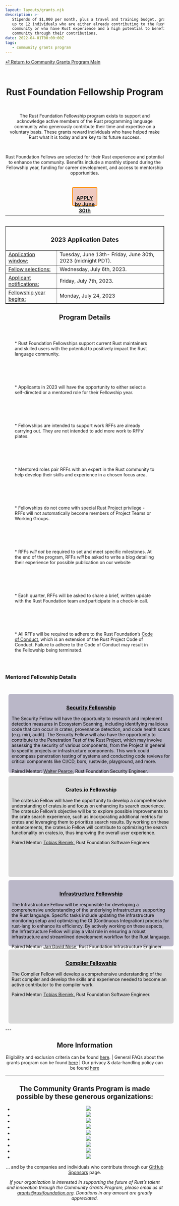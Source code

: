```yaml
---
layout: layouts/grants.njk
description: >-
   Stipends of $1,000 per month, plus a travel and training budget, granted to
   up to 12 individuals who are either already contributing to the Rust
   community or who have Rust experience and a high potential to benefit the
   community through their contributions.
date: 2022-04-01T00:00:00Z
tags:
   - community grants program
---
```

[⏎ Return to Community Grants Program Main](https://foundation.rust-lang.org/grants)

<br>
<center><h1>Rust Foundation Fellowship Program</h1>
<div>
<br>
<p>The Rust Foundation Fellowship program exists to support and acknowledge active members of the Rust programming language community who generously contribute their time and expertise on a voluntary basis. These grants reward individuals who have helped make Rust what it is today and are key to its future success.</p>
<br>
<p>Rust Foundation Fellows are selected for their Rust experience and potential to enhance the community. Benefits include a monthly stipend during the Fellowship year, funding for career development, and access to mentorship opportunities.</p></center>
<br>
<style>
.center {
  margin: auto;
  width: 15%;
  text-align: center;
  border:2px solid darkorange;
  color: #000;
  height: 55px;
  padding: 0px;
  border-radius: 4px;
  background-color: #EFC9BF;
  margin-top: 6px;
}
</style>

<div class="center"><center><h3><a href="https://app.smarterselect.com/programs/80939-Rust-Foundation applicationLink1desc: Apply for a Rust Foundation Fellowship">APPLY by June 30th</a></h3></center></div>
<br>
<hr>

<center><table>
<table border="”4″"><th colspan="2"><h3>2023 Application Dates</h3></th>
  <tr>
    <td><u>Application window:</u></td>
    <td>Tuesday, June 13th- Friday, June 30th, 2023 (midnight PDT).</td>
  </tr>
  <tr>
    <td><u>Fellow selections:</u</td>
    <td>Wednesday, July 6th, 2023.</td>
  </tr>
  <tr>
    <td><u>Applicant notifications:</u></td>
    <td>Friday, July 7th, 2023.</td>
  </tr>
  <tr>
    <td><u>Fellowship year begins:</u></td>
    <td>Monday, July 24, 2023</td>
  </tr>
</table></center>



<div><center><h2>Program Details</h2></center><style>
.detail1, .detail3, .detail5, .detail7, .detail9 {
  display: inline-block;
  padding: 10px 10px;
  margin: 20px;
  vertical-align: middle;
}
.detail2, .detail4, .detail6, .detail8 {
  display: inline-block;
  padding: 10px 10px;
  margin: 20px;
  vertical-align: middle;
  }
</style><div class="detail1"><p>* Rust Foundation Fellowships support current Rust maintainers and skilled users with the potential to positively impact the Rust language community.</p></div><div class="detail2"><p>* Applicants in 2023 will have the opportunity to either select a self-directed or a mentored role for their Fellowship year.</p></div></div>



<div class="detail3"><p>* Fellowships are intended to support work RFFs are already carrying out. They are not intended to add more work to RFFs' plates.</p></div>

<div class="detail4"><p>* Mentored roles pair RFFs with an expert in the Rust community to help develop their skills and experience in a chosen focus area.</p></div>

<div class="detail5"><p>* Fellowships do not come with special Rust Project privilege - RFFs will not automatically become members of Project Teams or Working Groups.</p></div>

<div class="detail6"><p>* RFFs <i>will not</i> be required to set and meet specific milestones. At the end of the program, RFFs <i>will</i> be asked to write a blog detailing their experience for possible publication on our website</p></div>

<div class="detail7"><p>* Each quarter, RFFs will be asked to share a brief, written update with the Rust Foundation team and participate in a check-in call.</p></div>

<div class="detail8"><p>* All RFFs will be required to adhere to the Rust Foundation’s <a href="https://foundation.rust-lang.org/policies/code-of-conduct/">Code of Conduct</a>, which is an extension of the Rust Project Code of Conduct. Failure to adhere to the Code of Conduct may result in the Fellowship being terminated.</p></div>

### Mentored Fellowship Details
<br>

<style>
  .bordered2 {
    margin: 10px; 
    width: 100%;
    max-width: 100%;
    text-align: left;
    color: #000000;
    height: 230px;
    padding: 10px;
    border: 1px solid lightorange;
    border-radius: 6px;
    background-color: #bab7c8
  }
</style>

<div class="bordered2">
<p><u><h3><center>Security Fellowship</h3></p></u></center>
The Security Fellow will have the opportunity to research and implement detection measures in Ecosystem Scanning, including identifying malicious code that can occur in crates, provenance detection, and code health scans (e.g. miri, audit). The Security Fellow will also have the opportunity to contribute to the Penetration Test of the Rust Project, which may involve assessing the security of various components, from the Project in general to specific projects or infrastructure components. This work could encompass penetration testing of systems and conducting code reviews for critical components like CI/CD, bors, rustwide, playground, and more.</p><p>Paired Mentor: <a href="https://github.com/walterhpearce">Walter Pearce</a>, Rust Foundation Security Engineer.</p></div>

<style>
  .bordered3 {
    margin: 10px; 
    width: 100%;
    max-width: 100%;
    text-align: left;
    color: #000000;
    height: 300px;
    padding: 10px;
    border: 1px solid lightorange;
    border-radius: 6px;
    background-color: #D9D9D9
  }
</style>

<div class="bordered3">
<p><u><h3><center>Crates.io Fellowship</h3></p></u></center>
The crates.io Fellow will have the opportunity to develop a comprehensive understanding of crates.io and focus on enhancing its search experience. The crates.io Fellow’s objective will be to explore possible improvements to the crate search experience, such as incorporating additional metrics for crates and leveraging them to prioritize search results. By working on these enhancements, the crates.io Fellow will contribute to optimizing the search functionality on crates.io, thus improving the overall user experience.</p><p>Paired Mentor: <a href="https://github.com/turbo87/">Tobias Bieniek</a>, Rust Foundation Software Engineer.</p></div>

<style>
  .bordered4 {
    margin: 10px; 
    width: 100%;
    max-width: 100%;
    text-align: left;
    color: #000000;
    height: 190px;
    padding: 10px;
    border: 1px solid lightorange;
    border-radius: 6px;
    background-color: #bab7c8
  }
</style>

<div class="bordered4">
<p><u><h3><center>Infrastructure Fellowship</h3></p></u></center>
The Infrastructure Fellow will be responsible for developing a comprehensive understanding of the underlying infrastructure supporting the Rust language. Specific tasks include updating the infrastructure monitoring setup and optimizing the CI (Continuous Integration) process for rust-lang to enhance its efficiency. By actively working on these aspects, the Infrastructure Fellow will play a vital role in ensuring a robust infrastructure and streamlined development workflow for the Rust language.</p><p>Paired Mentor: <a href="https://github.com/jdno">Jan David Nose</a>, Rust Foundation Infrastructure Engineer.</p></div>

<style>
  .bordered5 {
    margin: 10px; 
    width: 100%;
    max-width: 100%;
    text-align: left;
    color: #000000;
    height: 215px;
    padding: 10px;
    border: 1px solid lightorange;
    border-radius: 6px;
    background-color: #D9D9D9;
  }
</style>

<div class="bordered5">
<p><u><h3><center>Compiler Fellowship</h3></p></u></center>
The Compiler Fellow will develop a comprehensive understanding of the Rust compiler and develop the skills and experience needed to become an active contributor to the compiler work.</p><p>Paired Mentor: <a href="https://github.com/turbo87/">Tobias Bieniek</a>, Rust Foundation Software Engineer.</p></div>
---

<center><h2>More Information</h2></center>

<p><center>Eligibility and exclusion criteria can be found <a href="/grants-eligibility/">here</a>. | General FAQs about the grants program can be found <a href="/grants-faqs/">here</a> | Our privacy & data-handling policy can be found <a href="/policies/privacy-policy/">here</a>

</p></center>

---

<center><h2>The Community Grants Program is made possible by these generous organizations:</h2></center>

<center><ul class="donorslist"><li><a href="https://www.activision.com/"><img src="/img/grants/activision.png" /></a></li><li><a href="https://aws.amazon.com/"><img src="/img/member/aws.png" /></a></li><li><a href="https://www.cargurus.com/"><img src="/img/grants/cargurus.png" /></a></li><li><a href="https://www.frontendmasters.com/"><img src="/img/grants/frontendmasters.png" /></a></li><li><a href="https://google.com/"><img src="/img/member/google.png" /></a></li><li><a href="https://www.huawei.com/"><img src="/img/member/huawei.png" /></a></li><li><a href="https://replit.com/"><img src="/img/grants/replit.png" /></a></li><li><a href="https://www.tag1consulting.com/"><img src="/img/member/tag1.png" /></a></li><li><a href="https://zama.ai/"><img src="/img/member/zama.png" /></a></li></ul></center>

<center><p>... and by the companies and individuals who contribute through our <a href="https://github.com/sponsors/rustfoundation">GitHub Sponsors</a> page.</p></center>

<center><p><i>If your organization is interested in supporting the future of Rust’s talent and innovation through the Community Grants Program, please email us at <a href="mailto:grants@rustfoundation.org">grants@rustfoundation.org</a>. Donations in any amount are greatly appreciated.</i></p></center>